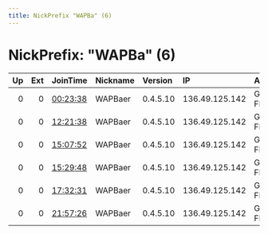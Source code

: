 ```yaml
---
title: NickPrefix "WAPBa" (6)
---
```


# NickPrefix: "WAPBa" (6)

|   Up |   Ext | JoinTime                                                                                              | Nickname   | Version   | IP             | AS           | CC   |   ORp |   Dirp | OS    | Contact   |   eFamMembers |
|-----:|------:|:------------------------------------------------------------------------------------------------------|:-----------|:----------|:---------------|:-------------|:-----|------:|-------:|:------|:----------|--------------:|
|    0 |     0 | [00:23:38](https://nusenu.github.io/OrNetStats/w/relay/31CC20E25E3450F705464B7CE1A6F55B9EF4D12B.html) | WAPBaer    | 0.4.5.10  | 136.49.125.142 | GOOGLE-FIBER | us   |  9001 |   9030 | Linux | None      |             1 |
|    0 |     0 | [12:21:38](https://nusenu.github.io/OrNetStats/w/relay/C731A3467AE9E612FEF491AECB7B4EC39F494582.html) | WAPBaer    | 0.4.5.10  | 136.49.125.142 | GOOGLE-FIBER | us   |  9001 |   9030 | Linux | None      |             1 |
|    0 |     0 | [15:07:52](https://nusenu.github.io/OrNetStats/w/relay/AFA72B2064B6F1C8DB5495AFF61BEC6234474B73.html) | WAPBaer    | 0.4.5.10  | 136.49.125.142 | GOOGLE-FIBER | us   |  9001 |   9030 | Linux | None      |             1 |
|    0 |     0 | [15:29:48](https://nusenu.github.io/OrNetStats/w/relay/2E093C6A15B0640A9C0BCE99F45A4F33381AE0BA.html) | WAPBaer    | 0.4.5.10  | 136.49.125.142 | GOOGLE-FIBER | us   |  9001 |   9030 | Linux | None      |             1 |
|    0 |     0 | [17:32:31](https://nusenu.github.io/OrNetStats/w/relay/75EB42DA9FE20F4BF3B901A56FA904F8FE527EFB.html) | WAPBaer    | 0.4.5.10  | 136.49.125.142 | GOOGLE-FIBER | us   |  9001 |   9030 | Linux | None      |             1 |
|    0 |     0 | [21:57:26](https://nusenu.github.io/OrNetStats/w/relay/5336F43898741B6F1E65797785C577D2EC6F46AA.html) | WAPBaer    | 0.4.5.10  | 136.49.125.142 | GOOGLE-FIBER | us   |  9001 |   9030 | Linux | None      |             1 |
